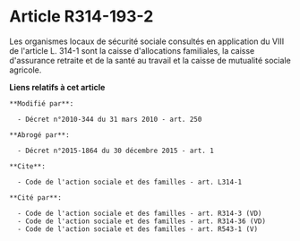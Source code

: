 # Article R314-193-2

Les organismes locaux de sécurité sociale consultés en application du VIII de l'article L. 314-1 sont la caisse d'allocations
familiales, la caisse d'assurance retraite et de la santé au travail  et la caisse de mutualité sociale agricole.

**Liens relatifs à cet article**

	**Modifié par**:

	  - Décret n°2010-344 du 31 mars 2010 - art. 250

	**Abrogé par**:

	  - Décret n°2015-1864 du 30 décembre 2015 - art. 1

	**Cite**:

	  - Code de l'action sociale et des familles - art. L314-1

	**Cité par**:

	  - Code de l'action sociale et des familles - art. R314-3 (VD)
	  - Code de l'action sociale et des familles - art. R314-36 (VD)
	  - Code de l'action sociale et des familles - art. R543-1 (V)
